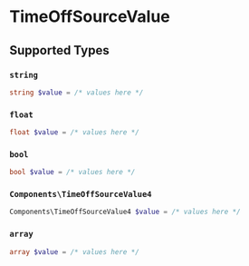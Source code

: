 # TimeOffSourceValue


## Supported Types

### `string`

```php
string $value = /* values here */
```

### `float`

```php
float $value = /* values here */
```

### `bool`

```php
bool $value = /* values here */
```

### `Components\TimeOffSourceValue4`

```php
Components\TimeOffSourceValue4 $value = /* values here */
```

### `array`

```php
array $value = /* values here */
```

